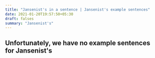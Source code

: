```yaml
---
title: "Jansenist's in a sentence | Jansenist's example sentences"
date: 2021-01-20T19:57:50+05:30
draft: falses
summary: "Jansenist's"
---
```

## Unfortunately, we have no example sentences for Jansenist's                 

